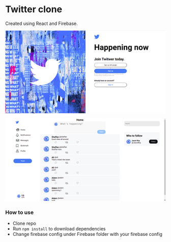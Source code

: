 # Twitter clone

Created using React and Firebase.

![Login image](/public/images/login.png)

![Feed image](/public/images/feed.png)

### How to use

- Clone repo
- Run `npm install` to download dependencies
- Change firebase config under Firebase folder with your firebase config
